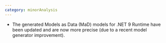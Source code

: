 ```yaml
---
category: minorAnalysis
---
```

* The generated Models as Data (MaD) models for .NET 9 Runtime have been updated and are now more precise (due to a recent model generator improvement).
